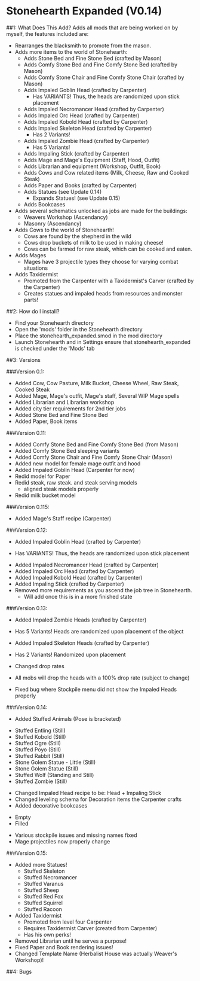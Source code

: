 # Stonehearth Expanded (V0.14)

##1: What Does This Add?
Adds all mods that are being worked on by myself, the features included are:
- Rearranges the blacksmith to promote from the mason.
- Adds more items to the world of Stonehearth:
  * Adds Stone Bed and Fine Stone Bed (crafted by Mason)
  * Adds Comfy Stone Bed and Fine Comfy Stone Bed (crafted by Mason)
  * Adds Comfy Stone Chair and Fine Comfy Stone Chair (crafted by Mason)
  * Adds Impaled Goblin Head (crafted by Carpenter)
  	* Has VARIANTS! Thus, the heads are randomized upon stick placement
  * Adds Impaled Necromancer Head (crafted by Carpenter)
  * Adds Impaled Orc Head (crafted by Carpenter)
  * Adds Impaled Kobold Head (crafted by Carpenter)
  * Adds Impaled Skeleton Head (crafted by Carpenter)
  	* Has 2 Variants!
  * Adds Impaled Zombie Head (crafted by Carpenter)
  	* Has 5 Variants!
  * Adds Impaling Stick (crafted by Carpenter)
  * Adds Mage and Mage's Equipment (Staff, Hood, Outfit)
  * Adds Librarian and equipment (Workshop, Outfit, Book)
  * Adds Cows and Cow related items (Milk, Cheese, Raw and Cooked Steak)
  * Adds Paper and Books (crafted by Carpenter)
  * Adds Statues (see Update 0.14)
	* Expands Statues! (see Update 0.15)
  * Adds Bookcases
- Adds several schematics unlocked as jobs are made for the buildings:
  * Weavers Workshop (Ascendancy)
  * Masonry (Ascendancy)
- Adds Cows to the world of Stonehearth!
  * Cows are found by the shepherd in the wild
  * Cows drop buckets of milk to be used in making cheese!
  * Cows can be farmed for raw steak, which can be cooked and eaten.
- Adds Mages
  * Mages have 3 projectile types they choose for varying combat situations
- Adds Taxidermist
  * Promoted from the Carpenter with a Taxidermist's Carver (crafted by the Carpenter)
  * Creates statues and impaled heads from resources and monster parts!
  

##2: How do I install?
- Find your Stonehearth directory
- Open the 'mods' folder in the Stonehearth directory
- Place the stonehearth_expanded.smod in the mod directory
- Launch Stonehearth and in Settings ensure that stonehearth_expanded is checked under the 'Mods' tab


##3: Versions

###Version 0.1:
- Added Cow, Cow Pasture, Milk Bucket, Cheese Wheel, Raw Steak, Cooked Steak
- Added Mage, Mage's outfit, Mage's staff, Several WIP Mage spells
- Added Librarian and Librarian workshop
- Added city tier requirements for 2nd tier jobs
- Added Stone Bed and Fine Stone Bed
- Added Paper, Book items

###Version 0.11:
- Added Comfy Stone Bed and Fine Comfy Stone Bed (from Mason)
 - Added Comfy Stone Bed sleeping variants
- Added Comfy Stone Chair and Fine Comfy Stone Chair (Mason)
- Added new model for female mage outfit and hood
- Added Impaled Goblin Head (Carpenter for now)
- Redid model for Paper
- Redid steak, raw steak. and steak serving models
	- aligned steak models properly
- Redid milk bucket model

###Version 0.115:
- Added Mage's Staff recipe (Carpenter)

###Version 0.12:
 - Added Impaled Goblin Head (crafted by Carpenter)
  *  Has VARIANTS! Thus, the heads are randomized upon stick placement
 - Added Impaled Necromancer Head (crafted by Carpenter)
 - Added Impaled Orc Head (crafted by Carpenter)
 - Added Impaled Kobold Head (crafted by Carpenter)
 - Added Impaling Stick (crafted by Carpenter)
 - Removed more requirements as you ascend the job tree in Stonehearth.
   * Will add once this is in a more finished state

###Version 0.13:
 - Added Impaled Zombie Heads (crafted by Carpenter)
  * Has 5 Variants! Heads are randomized upon placement of the object
 - Added Impaled Skeleton Heads (crafted by Carpenter)
  * Has 2 Variants! Randomized upon placement
 - Changed drop rates
  * All mobs will drop the heads with a 100% drop rate (subject to change)
 - Fixed bug where Stockpile menu did not show the Impaled Heads properly
 
###Version 0.14:
 - Added Stuffed Animals (Pose is bracketed)
  * Stuffed Entling (Still)
  * Stuffed Kobold (Still)
  * Stuffed Ogre (Still)
  * Stuffed Poyo (Still)
  * Stuffed Rabbit (Still)
  * Stone Golem Statue - Little (Still)
  * Stone Golem Statue (Still)
  * Stuffed Wolf (Standing and Still)
  * Stuffed Zombie (Still)
 - Changed Impaled Head recipe to be: Head + Impaling Stick
 - Changed leveling schema for Decoration items the Carpenter crafts
 - Added decorative bookcases
  * Empty
  * Filled
 - Various stockpile issues and missing names fixed
 - Mage projectiles now properly change
 
###Version 0.15:
- Added more Statues!
  * Stuffed Skeleton
  * Stuffed Necromancer
  * Stuffed Varanus
  * Stuffed Sheep
  * Stuffed Red Fox
  * Stuffed Squirrel
  * Stuffed Racoon
- Added Taxidermist
  * Promoted from level four Carpenter
  * Requires Taxidermist Carver (created from Carpenter)
  * Has his own perks!
- Removed Librarian until he serves a purpose!
- Fixed Paper and Book rendering issues!
- Changed Template Name (Herbalist House was actually Weaver's Workshop)!

 

##4: Bugs
